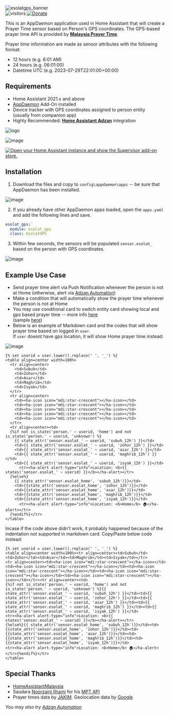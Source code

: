 ![esolatgps_banner](https://user-images.githubusercontent.com/1905339/223016758-1c0c8058-7375-43d9-bd65-9fc00f48809c.png)\
![visitors](https://visitor-badge.glitch.me/badge?page_id=zubir2k.homeassistantesolatgps.visitor-badge)
[![Donate](https://img.shields.io/badge/donate-Coffee-yellow.svg)](https://zbrj.ml/buymecoffee)

This is an AppDaemon application used in Home Assistant that will create a Prayer Time sensor based on Person's GPS coordinates.
The GPS-based prayer time API is provided by **[Malaysia Prayer Time](https://mpt.i906.my/)**.

Prayer time information are made as sensor attributes with the following format:
- 12 hours (e.g. 6:01 AM)
- 24 hours (e.g. 06:01:00)
- Datetime UTC (e.g. 2023-07-29T22:01:00+00:00)

## Requirements
- Home Assistant 2021.x and above
- [AppDaemon](https://github.com/hassio-addons/addon-appdaemon) Add-On installed 
- Device tracker with GPS coordinates assigned to person entity \
(usually from companion app)
- Highly Recommended: **[Home Assistant Adzan](https://github.com/zubir2k/HomeAssistantAdzan)** integration

![logo](https://user-images.githubusercontent.com/1905339/219867109-6aa59585-438f-404f-b015-fd9968e2991f.png)

![image](https://user-images.githubusercontent.com/1905339/219868909-9a79791d-1d9e-43cb-83de-a968cce6011e.png)

[![Open your Home Assistant instance and show the Supervisor add-on store.](https://my.home-assistant.io/badges/supervisor_store.svg)](https://my.home-assistant.io/redirect/supervisor_store/)

## Installation
1. Download the files and copy to `config\appdaemon\apps` -- be sure that AppDaemon has been installed.

![image](https://user-images.githubusercontent.com/1905339/219869226-e17cffca-9163-4f14-9d9f-c1631a3fddba.png)

2. If you already have other AppDaemon apps loaded, open the `apps.yaml` and add the following lines and save.

```yaml
esolat_gps:
  module: esolat_gps
  class: EsolatGPS
```

3. Within few seconds, the sensors will be populated `sensor.esolat_` based on the person with GPS coordinates.

![image](https://user-images.githubusercontent.com/1905339/223009818-6e8b483e-a86d-48f7-8f3d-b6fd2035bdae.png)

## Example Use Case
- Send prayer time alert via Push Notification whenever the person is not at Home (otherwise, alert via [Adzan Automation](https://github.com/zubir2k/HomeAssistantAdzan))
- Make a condition that will automatically show the prayer time whenever the person is not at Home
- You may use conditional card to switch entity card showing local and gps based prayer time -- more info [here](https://www.home-assistant.io/dashboards/conditional)\
(sample [here](https://github.com/zubir2k/HomeAssistantEsolatGPS/blob/main/sample-entitycard.yaml))
- Below is an example of Markdown card and the codes that will show prayer time based on logged in `user`. \
If `user` doesnt have gps location, it will show Home prayer time instead:

![image](https://user-images.githubusercontent.com/1905339/219870342-7498fddf-0893-4e16-a7a0-9daca6b80e6f.png)

```jinja
{% set userid = user.lower().replace(' ', '_') %}
<table align=center width=100%>
  <tr align=center>
    <td>Subuh</td>
    <td>Zohor</td>
    <td>Asar</td>
    <td>Maghrib</td>
    <td>Isyak</td>
  </tr>
  <tr align=center>
    <td><ha-icon icon="mdi:star-crescent"></ha-icon></td>
    <td><ha-icon icon="mdi:star-crescent"></ha-icon></td>
    <td><ha-icon icon="mdi:star-crescent"></ha-icon></td>
    <td><ha-icon icon="mdi:star-crescent"></ha-icon></td>
    <td><ha-icon icon="mdi:star-crescent"></ha-icon></td>
  </tr>
  <tr align=center><td>
  {%if not is_state('person.' ~ userid, 'home') and not is_state('person.' ~ userid, 'unknown') %}
    {{ state_attr('sensor.esolat_' ~ userid, 'subuh_12h') }}</td>
    <td>{{ state_attr('sensor.esolat_' ~ userid, 'zohor_12h') }}</td>
    <td>{{ state_attr('sensor.esolat_' ~ userid, 'asar_12h') }}</td>
    <td>{{ state_attr('sensor.esolat_' ~ userid, 'maghrib_12h') }}</td>
    <td>{{ state_attr('sensor.esolat_' ~ userid, 'isyak_12h') }}</td>
      <tr><ha-alert alert-type="info">Location: <b>{{ states('sensor.esolat_' ~ userid) }}</b></ha-alert></tr>
  {%else%}
    {{ state_attr('sensor.esolat_home', 'subuh_12h')}}</td>
    <td>{{state_attr('sensor.esolat_home', 'zohor_12h')}}</td>
    <td>{{state_attr('sensor.esolat_home', 'asar_12h')}}</td>
    <td>{{state_attr('sensor.esolat_home', 'maghrib_12h')}}</td>
    <td>{{state_attr('sensor.esolat_home', 'isyak_12h')}}</td>
      <tr><ha-alert alert-type="info">Location: <b>Home</b> 🏠</ha-alert></tr>
  {%endif%}</tr>
</table>
```

Incase if the code above didn't work, it probably happened because of the indentation not supported in markdown card. Copy/Paste below code instead:
```jinja
{% set userid = user.lower().replace(' ', '_') %}
<table align=center width=100%><tr align=center><td>Subuh</td><td>Zohor</td><td>Asar</td><td>Maghrib</td><td>Isyak</td></tr>
<tr align=center><td><ha-icon icon="mdi:star-crescent"></ha-icon></td><td><ha-icon icon="mdi:star-crescent"></ha-icon></td><td><ha-icon icon="mdi:star-crescent"></ha-icon></td><td><ha-icon icon="mdi:star-crescent"></ha-icon></td><td><ha-icon icon="mdi:star-crescent"></ha-icon></td></tr><tr align=center><td>
{%if not is_state('person.' ~ userid, 'home') and not is_state('person.' ~ userid, 'unknown') %}{{ state_attr('sensor.esolat_' ~ userid, 'subuh_12h') }}</td><td>{{ state_attr('sensor.esolat_' ~ userid, 'zohor_12h') }}</td><td>{{ state_attr('sensor.esolat_' ~ userid, 'asar_12h') }}</td><td>{{ state_attr('sensor.esolat_' ~ userid, 'maghrib_12h') }}</td><td>{{ state_attr('sensor.esolat_' ~ userid, 'isyak_12h') }}</td>
<tr><ha-alert alert-type="info">Location: <b>{{ states('sensor.esolat_' ~ userid) }}</b></ha-alert></tr>
{%else%}{{ state_attr('sensor.esolat_home', 'subuh_12h')}}</td><td>{{state_attr('sensor.esolat_home', 'zohor_12h')}}</td><td>{{state_attr('sensor.esolat_home', 'asar_12h')}}</td><td>{{state_attr('sensor.esolat_home', 'maghrib_12h')}}</td><td>{{state_attr('sensor.esolat_home', 'isyak_12h')}}</td>
<tr><ha-alert alert-type="info">Location: <b>Home</b> 🏠</ha-alert></tr>{%endif%}</tr>
</table>

```

## Special Thanks
- [HomeAssistantMalaysia](https://www.facebook.com/groups/homeassistantmalaysia)
- Saudara [Noorzaini Ilhami](https://github.com/i906) for his [MPT API](https://github.com/MalaysiaPrayerTimes)
- Prayer times data by [JAKIM](https://www.e-solat.gov.my/). Geolocation data by [Google](https://www.google.com.my)

*You may also try [Adzan Automation](https://github.com/zubir2k/HomeAssistantAdzan)*
